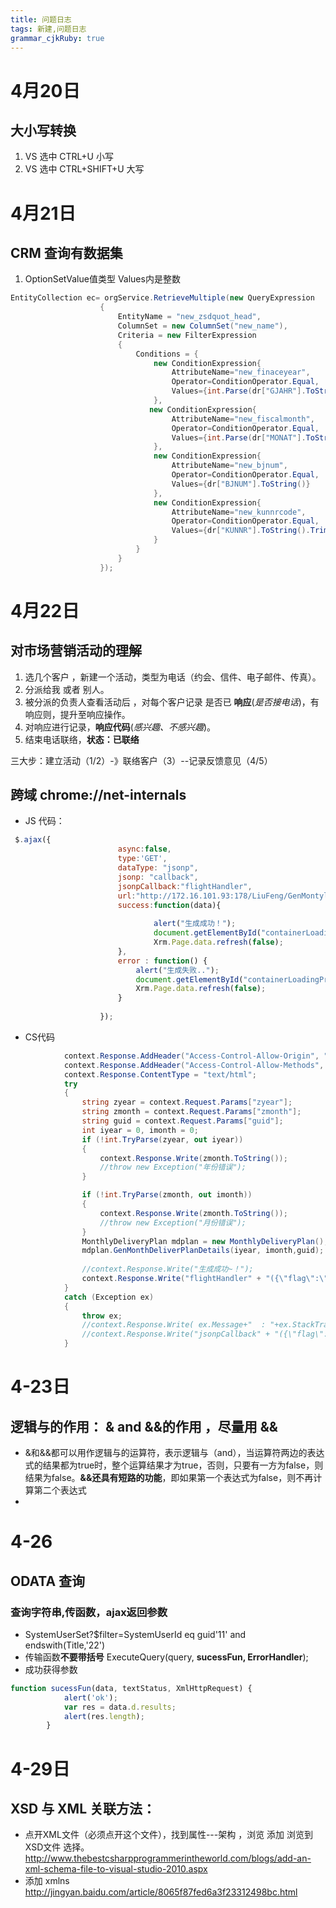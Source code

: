 ```yaml
---
title: 问题日志
tags: 新建,问题日志
grammar_cjkRuby: true
---
```


# 4月20日
## 大小写转换
1. VS  选中 CTRL+U 小写
2. VS 选中  CTRL+SHIFT+U 大写

# 4月21日
## CRM 查询有数据集
1. OptionSetValue值类型 Values内是整数
```cs
EntityCollection ec= orgService.RetrieveMultiple(new QueryExpression
                    {
                        EntityName = "new_zsdquot_head",
                        ColumnSet = new ColumnSet("new_name"),
                        Criteria = new FilterExpression
                        {
                            Conditions = { 
                                new ConditionExpression{
                                    AttributeName="new_finaceyear",
                                    Operator=ConditionOperator.Equal,
                                    Values={int.Parse(dr["GJAHR"].ToString())}
                                },
                               new ConditionExpression{
                                    AttributeName="new_fiscalmonth",
                                    Operator=ConditionOperator.Equal,
                                    Values={int.Parse(dr["MONAT"].ToString())}
                                },
                                new ConditionExpression{
                                    AttributeName="new_bjnum",
                                    Operator=ConditionOperator.Equal,
                                    Values={dr["BJNUM"].ToString()}
                                },
                                new ConditionExpression{
                                    AttributeName="new_kunnrcode",
                                    Operator=ConditionOperator.Equal,
                                    Values={dr["KUNNR"].ToString().Trim().PadLeft(10,'0')}
                                }
                            }
                        }
                    });
```
# 4月22日
## 对市场营销活动的理解 
1. 选几个客户 ，新建一个活动，类型为电话（约会、信件、电子邮件、传真）。
2. 分派给我 或者 别人。
3. 被分派的负责人查看活动后 ，对每个客户记录 是否已 **响应**(*是否接电话*)，有响应则，提升至响应操作。
4. 对响应进行记录，**响应代码**(*感兴趣、不感兴趣*)。
5. 结束电话联络，**状态：已联络**

三大步：建立活动（1/2）-》联络客户（3）--记录反馈意见（4/5）

## 跨域 chrome://net-internals 
* JS 代码：
```javascript
 $.ajax({
						async:false,
						type:'GET',
						dataType: "jsonp",
						jsonp: "callback",
						jsonpCallback:"flightHandler",
						url:"http://172.16.101.93:178/LiuFeng/GenMontylyveryplanHandler.ashx?zyear=" + yearVar + "&zmonth=" + monthVar+"&guid="+entID,
						success:function(data){
							
                                alert("生成成功！");
								document.getElementById("containerLoadingProgress").style.display = "none";
								Xrm.Page.data.refresh(false);
						},
						error : function() {
							alert("生成失败..");
							document.getElementById("containerLoadingProgress").style.display = "none";
							Xrm.Page.data.refresh(false);
						}
						
					});
 ```
* CS代码

```cs
			context.Response.AddHeader("Access-Control-Allow-Origin", "*");
            context.Response.AddHeader("Access-Control-Allow-Methods", "*");
            context.Response.ContentType = "text/html";
            try
            {
                string zyear = context.Request.Params["zyear"];
                string zmonth = context.Request.Params["zmonth"];
                string guid = context.Request.Params["guid"];
                int iyear = 0, imonth = 0;
                if (!int.TryParse(zyear, out iyear))
                {
                    context.Response.Write(zmonth.ToString());
                    //throw new Exception("年份错误");
                }

                if (!int.TryParse(zmonth, out imonth))
                {
                    context.Response.Write(zmonth.ToString());
                    //throw new Exception("月份错误");
                }
                MonthlyDeliveryPlan mdplan = new MonthlyDeliveryPlan();
                mdplan.GenMonthDeliverPlanDetails(iyear, imonth,guid);
                
                //context.Response.Write("生成成功~！");
                context.Response.Write("flightHandler" + "({\"flag\":\"生成成功\"})");
            }
            catch (Exception ex)
            {
                throw ex;
                //context.Response.Write( ex.Message+"  : "+ex.StackTrace);
                //context.Response.Write("jsonpCallback" + "({\"flag\":\"error\"})");
            }
```
# 4-23日
## 逻辑与的作用： & and &&的作用  ，尽量用 &&
* &和&&都可以用作逻辑与的运算符，表示逻辑与（and），当运算符两边的表达式的结果都为true时，整个运算结果才为true，否则，只要有一方为false，则结果为false。**&&还具有短路的功能**，即如果第一个表达式为false，则不再计算第二个表达式
* 
# 4-26 
## ODATA 查询
### 查询字符串,传函数，ajax返回参数
* SystemUserSet?$filter=SystemUserId eq guid'11' and endswith(Title,'22') 
* 传输函数**不要带括号** ExecuteQuery(query, **sucessFun, ErrorHandler**); 
* 成功获得参数
```javascript
function sucessFun(data, textStatus, XmlHttpRequest) {
            alert('ok');
            var res = data.d.results;
            alert(res.length);
        }
```

# 4-29日
## XSD 与 XML 关联方法：
* 点开XML文件（必须点开这个文件），找到属性---架构  ，浏览  添加  浏览到XSD文件 选择。http://www.thebestcsharpprogrammerintheworld.com/blogs/add-an-xml-schema-file-to-visual-studio-2010.aspx
* 添加 xmlns  http://jingyan.baidu.com/article/8065f87fed6a3f23312498bc.html




  
  
  
